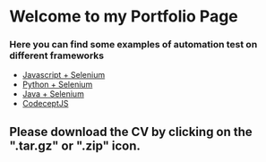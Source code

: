# Welcome to my Portfolio Page
### Here you can find some examples of automation test on different frameworks
* [Javascript + Selenium](https://github.com/andrew-semenov/andrew-semenov.github.io)
* [Python + Selenium](https://github.com/andrew-semenov/andrew-semenov.github.io)
* [Java + Selenium](https://github.com/andrew-semenov/andrew-semenov.github.io)
* [CodeceptJS](https://github.com/andrew-semenov/andrew-semenov.github.io)

## Please download the CV by clicking on the ".tar.gz" or ".zip" icon.


